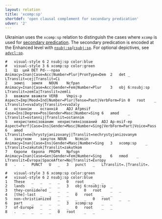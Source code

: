 ```yaml
---
layout: relation
title: 'xcomp:sp'
shortdef: 'open clausal complement for secondary predication'
udver: '2'
---
```


Ukrainian uses the `xcomp:sp` relation to distinguish the cases where `xcomp` is used for [secondary predication](http://universaldependencies.org/u/dep/xcomp.html#secondary-predicates). The secondary predication is encoded at the Enhanced level with [`nsubj:sp`](nsubj-sp.html)/[`csubj:sp`](csubj-sp.html). For optional depictives, see [`advcl:sp`](advcl-sp.html).

~~~ conllu
#	visual-style 6 2 nsubj:sp color:blue
#	visual-style 3 6 xcomp:sp color:green
1	Ці	цей	DET	Pd---npaa	Animacy=Inan|Case=Acc|Number=Plur|PronType=Dem	2	det	_	LTranslit=cej|Translit=Ci
2	землі	земля	NOUN	Ncfpan	Animacy=Inan|Case=Acc|Gender=Fem|Number=Plur	3	obj	6:nsubj:sp	LTranslit=zemľа|Translit=zemli
3	вважали	вважати	VERB	Vmpis-p	Aspect=Imp|Mood=Ind|Number=Plur|Tense=Past|VerbForm=Fin	0	root	_	LTranslit=vvažaty|Translit=vvažaly
4	останнім	останній	ADJ	Afpmsif	Case=Ins|Degree=Pos|Gender=Masc|Number=Sing	6	amod	_	LTranslit=ostannij|Translit=ostannim
5	нехристиянізованим	нехристиянізований	ADJ	Ap-msif-ep	Aspect=Perf|Case=Ins|Gender=Masc|Number=Sing|VerbForm=Part|Voice=Pass	6	amod	_	LTranslit=nechrystyjanizovanyj|Translit=nechrystyjanizovanym
6	закутком	закуток	NOUN	Ncmsin	Animacy=Inan|Case=Ins|Gender=Masc|Number=Sing	3	xcomp:sp	_	LTranslit=zakutok|Translit=zakutkom
7	Європи	Європа	PROPN	Npfsgn	Animacy=Inan|Case=Gen|Gender=Fem|Number=Sing	6	nmod	_	LTranslit=Ěvropa|SpaceAfter=No|Translit=Ěvropy
8	.	.	PUNCT	U	_	3	punct	_	LTranslit=.|Translit=.

#	visual-style 3 6 xcomp:sp color:green
#	visual-style 6 2 nsubj:sp color:blue
1	These	_	_	_	_	0	root	_	_
2	lands	_	_	_	_	3	obj	6:nsubj:sp	_
3	they-considered	_	_	_	_	0	root	_	_
4	[the]-last	_	_	_	_	0	root	_	_
5	non-christianized	_	_	_	_	0	root	_	_
6	part	_	_	_	_	3	xcomp:sp	_	_
7	of-Europe	_	_	_	_	0	root	_	_
8	.	_	_	_	_	0	root	_	_

~~~
<!-- Interlanguage links updated Čt lis 12 09:43:41 CET 2020 -->
